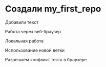 # Создали my_first_repo

Добавили текст

Работа через веб-браузер

Локальная работа

Использование новой ветки

Разрешаем конфликт теста в браузере

